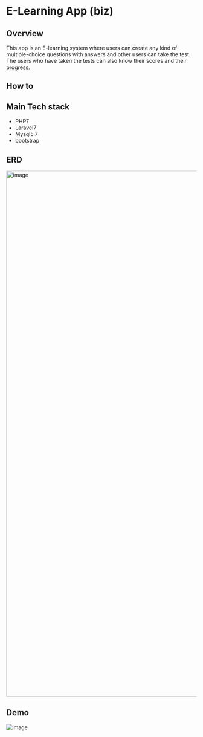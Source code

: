 # E-Learning App (biz)

## Overview
This app is an E-learning system where users can create any kind of multiple-choice questions with answers and other users can take the test. The users who have taken the tests can also know their scores and their progress.

## How to


## Main Tech stack
- PHP7
- Laravel7
- Mysql5.7
- bootstrap

## ERD
<img width="1392" alt="image" src="https://github.com/tinaba96/E-Learning-App/assets/57109730/2d9a873e-9024-4a8d-be64-e8a186255a73">


## Demo

![image](https://github.com/tinaba96/E-Learning-App/assets/57109730/9cdf4907-f5c2-463c-aff7-3eab6f50e0a3)
